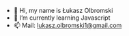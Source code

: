 - 👋 Hi, my name is Łukasz Olbromski
- 🌱 I’m currently learning Javascript
- 📫 Mail: lukasz.olbromski1@gmail.com
